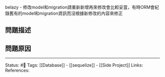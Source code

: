 
belazy - 修改model和migration請重新新增再來修改會比較妥當，有時ORM會紀錄舊有的model和migration資訊而沒根據新修改的內容來修正

## 問題描述


## 問題原因


---
Status: #🌱 
Tags:
[[Database]] - [[sequelize]] - [[Side Project]]
Links:
References: